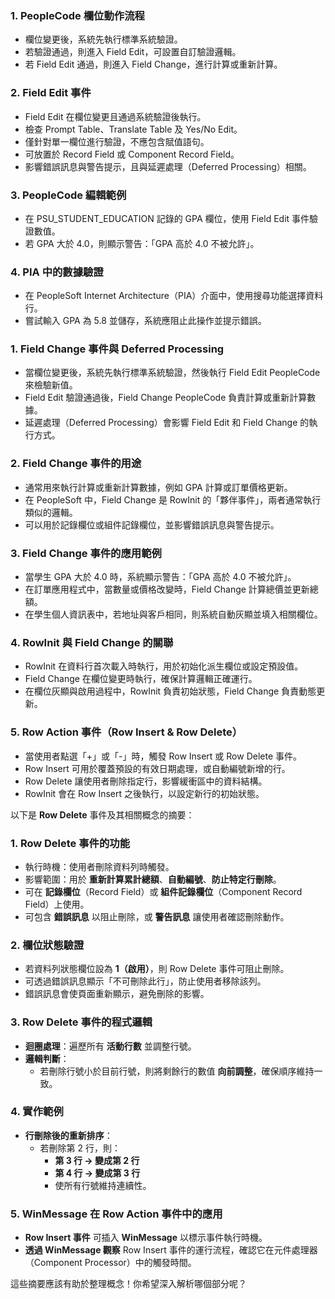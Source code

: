 

### 1. **PeopleCode 欄位動作流程**
- 欄位變更後，系統先執行標準系統驗證。
- 若驗證通過，則進入 Field Edit，可設置自訂驗證邏輯。
- 若 Field Edit 通過，則進入 Field Change，進行計算或重新計算。

### 2. **Field Edit 事件**
- Field Edit 在欄位變更且通過系統驗證後執行。
- 檢查 Prompt Table、Translate Table 及 Yes/No Edit。
- 僅針對單一欄位進行驗證，不應包含賦值語句。
- 可放置於 Record Field 或 Component Record Field。
- 影響錯誤訊息與警告提示，且與延遲處理（Deferred Processing）相關。

### 3. **PeopleCode 編輯範例**
- 在 PSU_STUDENT_EDUCATION 記錄的 GPA 欄位，使用 Field Edit 事件驗證數值。
- 若 GPA 大於 4.0，則顯示警告：「GPA 高於 4.0 不被允許」。

### 4. **PIA 中的數據驗證**
- 在 PeopleSoft Internet Architecture（PIA）介面中，使用搜尋功能選擇資料行。
- 嘗試輸入 GPA 為 5.8 並儲存，系統應阻止此操作並提示錯誤。


 

### 1. **Field Change 事件與 Deferred Processing**
- 當欄位變更後，系統先執行標準系統驗證，然後執行 Field Edit PeopleCode 來檢驗新值。
- Field Edit 驗證通過後，Field Change PeopleCode 負責計算或重新計算數據。
- 延遲處理（Deferred Processing）會影響 Field Edit 和 Field Change 的執行方式。

### 2. **Field Change 事件的用途**
- 通常用來執行計算或重新計算數據，例如 GPA 計算或訂單價格更新。
- 在 PeopleSoft 中，Field Change 是 RowInit 的「夥伴事件」，兩者通常執行類似的邏輯。
- 可以用於記錄欄位或組件記錄欄位，並影響錯誤訊息與警告提示。

### 3. **Field Change 事件的應用範例**
- 當學生 GPA 大於 4.0 時，系統顯示警告：「GPA 高於 4.0 不被允許」。
- 在訂單應用程式中，當數量或價格改變時，Field Change 計算總價並更新總額。
- 在學生個人資訊表中，若地址與客戶相同，則系統自動灰顯並填入相關欄位。

### 4. **RowInit 與 Field Change 的關聯**
- RowInit 在資料行首次載入時執行，用於初始化派生欄位或設定預設值。
- Field Change 在欄位變更時執行，確保計算邏輯正確運行。
- 在欄位灰顯與啟用過程中，RowInit 負責初始狀態，Field Change 負責動態更新。

### 5. **Row Action 事件（Row Insert & Row Delete）**
- 當使用者點選「+」或「-」時，觸發 Row Insert 或 Row Delete 事件。
- Row Insert 可用於覆蓋預設的有效日期處理，或自動編號新增的行。
- Row Delete 讓使用者刪除指定行，影響緩衝區中的資料結構。
- RowInit 會在 Row Insert 之後執行，以設定新行的初始狀態。

 
以下是 **Row Delete** 事件及其相關概念的摘要：

### 1. **Row Delete 事件的功能**
- 執行時機：使用者刪除資料列時觸發。
- 影響範圍：用於 **重新計算累計總額**、**自動編號**、**防止特定行刪除**。
- 可在 **記錄欄位**（Record Field）或 **組件記錄欄位**（Component Record Field）上使用。
- 可包含 **錯誤訊息** 以阻止刪除，或 **警告訊息** 讓使用者確認刪除動作。

### 2. **欄位狀態驗證**
- 若資料列狀態欄位設為 **1（啟用）**，則 Row Delete 事件可阻止刪除。
- 可透過錯誤訊息顯示「不可刪除此行」，防止使用者移除該列。
- 錯誤訊息會使頁面重新顯示，避免刪除的影響。

### 3. **Row Delete 事件的程式邏輯**
- **迴圈處理**：遍歷所有 **活動行數** 並調整行號。
- **邏輯判斷**：
  - 若刪除行號小於目前行號，則將剩餘行的數值 **向前調整**，確保順序維持一致。

### 4. **實作範例**
- **行刪除後的重新排序**：
  - 若刪除第 2 行，則：
    - **第 3 行 → 變成第 2 行**
    - **第 4 行 → 變成第 3 行**
    - 使所有行號維持連續性。

### 5. **WinMessage 在 Row Action 事件中的應用**
- **Row Insert 事件** 可插入 **WinMessage** 以標示事件執行時機。
- **透過 WinMessage 觀察** Row Insert 事件的運行流程，確認它在元件處理器（Component Processor）中的觸發時間。

這些摘要應該有助於整理概念！你希望深入解析哪個部分呢？